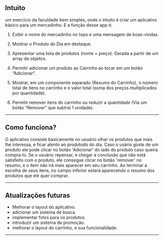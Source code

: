 ## Intuito

um exercício da faculdade bem simples, onde o intuito é criar um aplicativo básico para um mercadinho. E a função desse app é:

1. Exibir o nome do mercadinho no topo e uma mensagem de boas-vindas.

2. Mostrar o Produto do Dia em destaque.

3. Apresentar uma lista de produtos (nome + preço). Gerada a partir de um array de objetos.

4. Permitir adicionar um produto ao Carrinho ao tocar em um botão “Adicionar”.

5. Mostrar, em um componente separado (Resumo do Carrinho), o número total de itens no carrinho e o valor total (soma dos preços multiplicados por quantidade).

6. Permitir remover itens do carrinho ou reduzir a quantidade (Via um botão “Remover” que subtrai 1 unidade).
---
## Como funciona?

O aplicativo consiste basicamente no usuário olhar os produtos que mais lhe interessa, e ficar atento ao produtodo do dia. Caso o usário goste de um produto ele pode clicar no botão 'Adicionar' do lado do produto caso queira compra-lo.
Se o usuário repensar, e chegar a conclusão que não está satisfeito com o produto, ele consegue clicar no botão 'remover' no resumo, e o item não irá mais aparecer em seu carrinho.
Ao terminar a escolha de seus itens, no campo inferior estará aparecendo o resumo dos produtos que ele quer comprar.

---
## Atualizações futuras

- Melhorar o layout do aplicativo.
- adicionar um sistema de busca.
- implementar fotos para os produtos.
- introduzir um sistema de promoção.
- melhorar o layout do carrinho, e sua funcionalidade.

---
